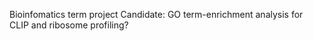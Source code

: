 Bioinfomatics term project
Candidate: GO term-enrichment analysis for CLIP and ribosome profiling? 
